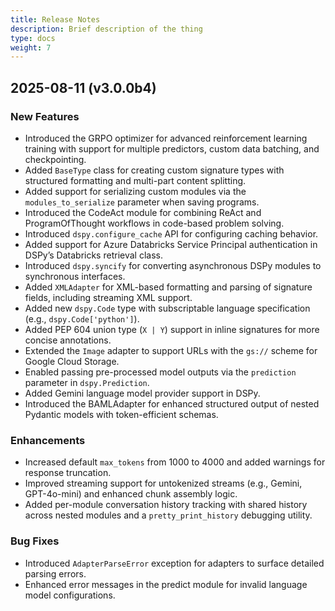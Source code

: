 ```yaml
---
title: Release Notes
description: Brief description of the thing
type: docs
weight: 7
---
```


## 2025-08-11 (v3.0.0b4)

### New Features
- Introduced the GRPO optimizer for advanced reinforcement learning training with support for multiple predictors, custom data batching, and checkpointing.
- Added `BaseType` class for creating custom signature types with structured formatting and multi-part content splitting.
- Added support for serializing custom modules via the `modules_to_serialize` parameter when saving programs.
- Introduced the CodeAct module for combining ReAct and ProgramOfThought workflows in code-based problem solving.
- Introduced `dspy.configure_cache` API for configuring caching behavior.
- Added support for Azure Databricks Service Principal authentication in DSPy’s Databricks retrieval class.
- Introduced `dspy.syncify` for converting asynchronous DSPy modules to synchronous interfaces.
- Added `XMLAdapter` for XML-based formatting and parsing of signature fields, including streaming XML support.
- Added new `dspy.Code` type with subscriptable language specification (e.g., `dspy.Code['python']`).
- Added PEP 604 union type (`X | Y`) support in inline signatures for more concise annotations.
- Extended the `Image` adapter to support URLs with the `gs://` scheme for Google Cloud Storage.
- Enabled passing pre-processed model outputs via the `prediction` parameter in `dspy.Prediction`.
- Added Gemini language model provider support in DSPy.
- Introduced the BAMLAdapter for enhanced structured output of nested Pydantic models with token-efficient schemas.

### Enhancements
- Increased default `max_tokens` from 1000 to 4000 and added warnings for response truncation.
- Improved streaming support for untokenized streams (e.g., Gemini, GPT-4o-mini) and enhanced chunk assembly logic.
- Added per-module conversation history tracking with shared history across nested modules and a `pretty_print_history` debugging utility.

### Bug Fixes
- Introduced `AdapterParseError` exception for adapters to surface detailed parsing errors.
- Enhanced error messages in the predict module for invalid language model configurations.
